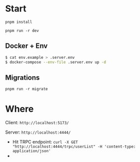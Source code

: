 


# Start 

`pnpm install`

`pnpm run -r dev`

## Docker + Env

```bash
$ cat env.example > .server.env
$ docker-compose --env-file .server.env up -d
```

## Migrations

`pnpm run -r migrate`

# Where

Client: `http://localhost:5173/`

Server: `http://localhost:4444/`
  -  Hit TRPC endpoint: `curl -X GET "http://localhost:4444/trpc/userList" -H 'content-type: application/json'`
-  

